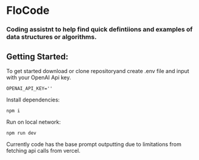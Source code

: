 # FloCode

### Coding assistnt to help find quick defintiions and examples of data structures or algorithms.

## Getting Started:

To get started download or clone repositoryand create .env file and input with your OpenAI Api key. 

```
OPENAI_API_KEY=''
```

Install dependencies:

```
npm i 
```

Run on local network:

```
npm run dev
```

Currently code has the base prompt outputting due to limitations from fetching api calls from vercel.